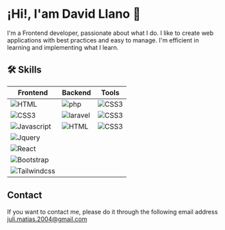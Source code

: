 
# ¡Hi!, I'am David Llano 👋

I'm a Frontend developer, passionate about what I do. I like to create web applications with best practices and easy to manage. I'm efficient in learning and implementing what I learn.


## 🛠 Skills

| Frontend | Backend | Tools |
| -------- | ------- | ----- |
| ![HTML](https://img.shields.io/badge/HTML-000?style=for-the-badge&logo=html5&logoColor) | ![php](https://img.shields.io/badge/php-000?style=for-the-badge&logo=php&logoColor) | ![CSS3](https://img.shields.io/badge/Figma-000?style=for-the-badge&logo=figma&logoColor) |
| ![CSS3](https://img.shields.io/badge/Css3-000?style=for-the-badge&logo=css3&logoColor=blue) | ![laravel](https://img.shields.io/badge/laravel-000?style=for-the-badge&logo=laravel&logoColor) | ![CSS3](https://img.shields.io/badge/git-000?style=for-the-badge&logo=git&logoColor) |
| ![Javascript](https://img.shields.io/badge/Javascript-000?style=for-the-badge&logo=javascript&logoColor) | ![HTML](https://img.shields.io/badge/C-000?style=for-the-badge&logo=c&logoColor=82008e) | ![CSS3](https://img.shields.io/badge/github-000?style=for-the-badge&logo=github&logoColor) |
| ![Jquery](https://img.shields.io/badge/Jquery-000?style=for-the-badge&logo=jquery&logoColor=3cb4ac) | | |
| ![React](https://img.shields.io/badge/React-000?style=for-the-badge&logo=react&logoColor) | | |
| ![Bootstrap](https://img.shields.io/badge/Bootstrap-000?style=for-the-badge&logo=bootstrap&logoColor) | | |
| ![Tailwindcss](https://img.shields.io/badge/Tailwindcss-000?style=for-the-badge&logo=tailwindcss&logoColor) | | |











## Contact

If you want to contact me, please do it through the following email address juli.matias.2004@gmail.com


